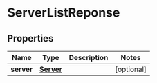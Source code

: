 
# ServerListReponse

## Properties
Name | Type | Description | Notes
------------ | ------------- | ------------- | -------------
**server** | [**Server**](Server.md) |  |  [optional]



